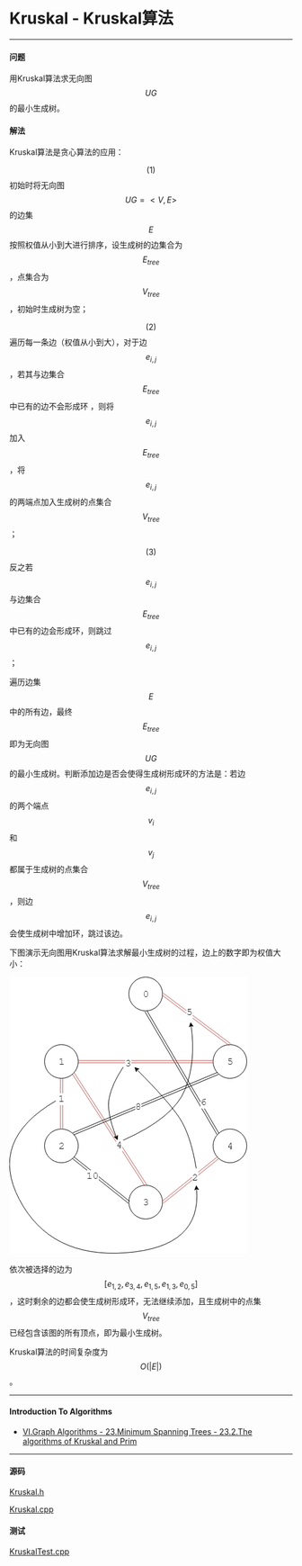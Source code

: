 <script type="text/javascript" src="https://cdnjs.cloudflare.com/ajax/libs/mathjax/2.7.1/MathJax.js?config=TeX-AMS-MML_HTMLorMML"></script>

# Kruskal - Kruskal算法

--------

#### 问题

用Kruskal算法求无向图$$ UG $$的最小生成树。

#### 解法

Kruskal算法是贪心算法的应用：

$$ (1) $$ 初始时将无向图$$ UG = <V, E> $$的边集$$ E $$按照权值从小到大进行排序，设生成树的边集合为$$ E_{tree} $$，点集合为$$ V_{tree} $$，初始时生成树为空；

$$ (2) $$ 遍历每一条边（权值从小到大），对于边$$ e_{i,j} $$，若其与边集合$$ E_{tree} $$中已有的边不会形成环 ，则将$$ e_{i,j} $$加入$$ E_{tree} $$，将$$ e_{i,j} $$的两端点加入生成树的点集合$$ V_{tree} $$；

$$ (3) $$ 反之若$$ e_{i,j} $$与边集合$$ E_{tree} $$中已有的边会形成环，则跳过$$ e_{i,j} $$；

遍历边集$$ E $$中的所有边，最终$$ E_{tree} $$即为无向图$$ UG $$的最小生成树。判断添加边是否会使得生成树形成环的方法是：若边$$ e_{i,j} $$的两个端点$$ v_i $$和$$ v_j $$都属于生成树的点集合$$ V_{tree} $$，则边$$ e_{i,j} $$会使生成树中增加环，跳过该边。

下图演示无向图用Kruskal算法求解最小生成树的过程，边上的数字即为权值大小：

![Kruskal1.png](../res/Kruskal1.png)

依次被选择的边为$$ [ e_{1,2}, e_{3,4}, e_{1,5}, e_{1,3}, e_{0,5} ] $$，这时剩余的边都会使生成树形成环，无法继续添加，且生成树中的点集$$ V_{tree} $$已经包含该图的所有顶点，即为最小生成树。

Kruskal算法的时间复杂度为$$ O(|E|) $$。

--------

#### Introduction To Algorithms

* [VI.Graph Algorithms - 23.Minimum Spanning Trees - 23.2.The algorithms of Kruskal and Prim](https://mcdtu.files.wordpress.com/2017/03/introduction-to-algorithms-3rd-edition-sep-2010.pdf)

--------

#### 源码

[Kruskal.h](https://github.com/linrongbin16/Way-to-Algorithm/blob/master/src/GraphTheory/MinSpanningTree/Kruskal.h)

[Kruskal.cpp](https://github.com/linrongbin16/Way-to-Algorithm/blob/master/src/GraphTheory/MinSpanningTree/Kruskal.cpp)

#### 测试

[KruskalTest.cpp](https://github.com/linrongbin16/Way-to-Algorithm/blob/master/src/GraphTheory/MinSpanningTree/KruskalTest.cpp)

